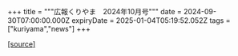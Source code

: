 +++
title = """広報くりやま　2024年10月号"""
date = 2024-09-30T07:00:00.000Z
expiryDate = 2025-01-04T05:19:52.052Z
tags = ["kuriyama","news"]
+++


[[source]](https://www.town.kuriyama.hokkaido.jp/site/koho/28927.html)
